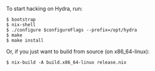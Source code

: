 To start hacking on Hydra, run:

    $ bootstrap
    $ nix-shell
    $ ./configure $configureFlags --prefix=/opt/hydra
    $ make
    $ make install

Or, if you just want to build from source (on x86_64-linux):

    $ nix-build -A build.x86_64-linux release.nix

